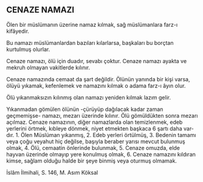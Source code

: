 ## CENAZE NAMAZI

Ölen bir müslümanın üzerine namaz kılmak, sağ müslümanlara farz-ı kifâyedir.

Bu namazı müslümanlardan bazıları kılarlarsa, başkaları bu borçtan kurtulmuş olurlar.

Cenaze namazı, ölü için duadır, sevabı çoktur. Cenaze namazı ayakta ve mekruh olmayan vakit­lerde kılınır.

Cenaze namazında cemaat da şart değildir. Ölü­nün yanında bir kişi varsa, ölüyü yıkamak, kefen­lemek ve namazını kılmak o adama farz-ı âyın olur.

Ölü yıkanmaksızın kılınmış olan namazı yeni­den kılmak lazım gelir.

Yıkanmadan gömülen ölünün -çürüyüp dağıla­cak kadar zaman geçmemişse- namazı, mezarı üzerinde kılınır. Ölü gömüldükten sonra mezarı açılmaz. Cenaze namazının, diğer namazlarda olan temizlenmek, edeb yerlerini örtmek, kıbleye dönmek, niyet etmekten başkaca 6 şartı daha var­dır. 1. Ölen Müslüman yıkanmış, 2. Edeb yerleri örtülmüş, 3. Bedenin tamamı veya çoğu veyahut hiç değilse, başıyla beraber yarısı mevcut bulun­muş olmak, 4. Ölü, cemaatin önlerinde bulunmak, 5. Cenaze omuzda, elde hayvan üzerinde olmayıp yere konulmuş olmak, 6. Cenaze namazını kıldı­ran kimse, sağlam olduğu halde bir şeye binmiş veya oturmuş olmamak.

İslâm İlmihali, S. 146, M. Asım Köksal
